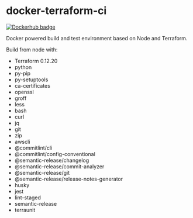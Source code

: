 # docker-terraform-ci
[![Dockerhub badge](https://dockeri.co/image/jdhornsby/terraform-ci)](https://hub.docker.com/r/jdhornsby/terraform-ci)

Docker powered build and test environment based on Node and Terraform.

Build from node with:
* Terraform 0.12.20
* python
* py-pip
* py-setuptools
* ca-certificates
* openssl
* groff
* less
* bash
* curl
* jq
* git
* zip
* awscli
* @commitlint/cli
* @commitlint/config-conventional
* @semantic-release/changelog
* @semantic-release/commit-analyzer
* @semantic-release/git
* @semantic-release/release-notes-generator
* husky
* jest
* lint-staged
* semantic-release
* terraunit